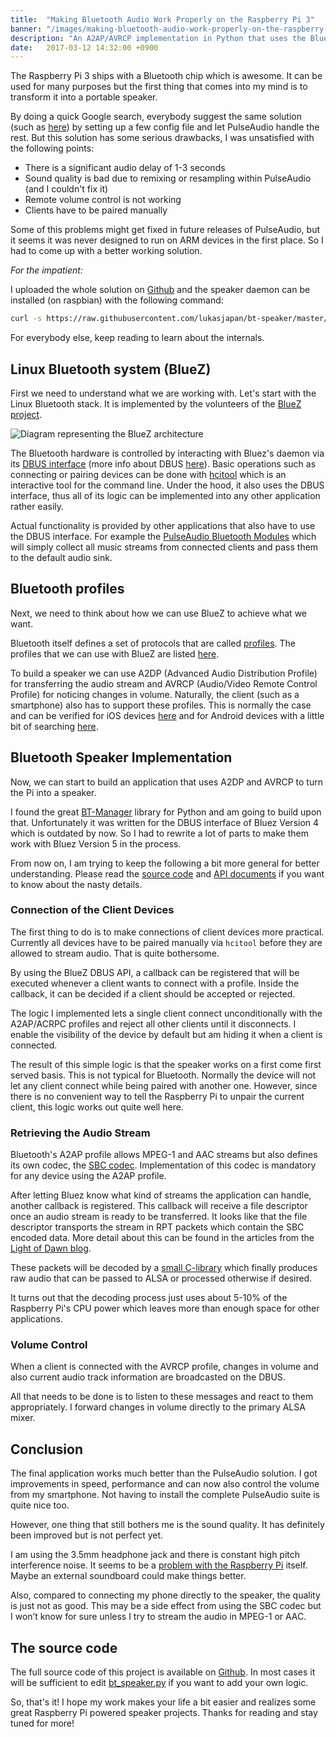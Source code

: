 ```yaml
---
title:  "Making Bluetooth Audio Work Properly on the Raspberry Pi 3"
banner: "/images/making-bluetooth-audio-work-properly-on-the-raspberry-pi-3/banner.png"
description: "An A2AP/AVRCP implementation in Python that uses the BlueZ5 DBUS interface."
date:   2017-03-12 14:32:00 +0900
---
```


The Raspberry Pi 3 ships with a Bluetooth chip which is awesome.
It can be used for many purposes but the first thing that comes into my mind is to transform it into a portable speaker.

By doing a quick Google search, everybody suggest the same solution (such as [here](http://www.instructables.com/id/Turn-your-Raspberry-Pi-into-a-Portable-Bluetooth-A/)) by setting up a few config file and let PulseAudio handle the rest.
But this solution has some serious drawbacks, I was unsatisfied with the following points:

- There is a significant audio delay of 1-3 seconds
- Sound quality is bad due to remixing or resampling within PulseAudio (and I couldn't fix it)
- Remote volume control is not working
- Clients have to be paired manually

Some of this problems might get fixed in future releases of PulseAudio, but it seems it was never designed to run on ARM devices in the first place.
So I had to come up with a better working solution.

*For the impatient:*

I uploaded the whole solution on [Github](https://github.com/lukasjapan/bt-speaker) and the speaker daemon can be installed (on raspbian) with the following command:

```bash
curl -s https://raw.githubusercontent.com/lukasjapan/bt-speaker/master/install.sh | sudo bash
```

For everybody else, keep reading to learn about the internals.

## Linux Bluetooth system (BlueZ)

First we need to understand what we are working with.
Let's start with the Linux Bluetooth stack.
It is implemented by the volunteers of the [BlueZ project](http://www.bluez.org/).

![Diagram representing the BlueZ architecture](/images/making-bluetooth-audio-work-properly-on-the-raspberry-pi-3/diagram1.png)

The Bluetooth hardware is controlled by interacting with Bluez's daemon via its [DBUS interface](https://git.kernel.org/pub/scm/bluetooth/bluez.git/tree/doc) (more info about DBUS [here](https://www.freedesktop.org/wiki/Software/dbus/)).
Basic operations such as connecting or pairing devices can be done with [hcitool](https://linux.die.net/man/1/hcitool) which is an interactive tool for the command line.
Under the hood, it also uses the DBUS interface, thus all of its logic can be implemented into any other application rather easily.

Actual functionality is provided by other applications that also have to use the DBUS interface.
For example the [PulseAudio Bluetooth Modules](https://www.freedesktop.org/wiki/Software/PulseAudio/Documentation/User/Modules/) which will simply collect all music streams from connected clients and pass them to the default audio sink.

## Bluetooth profiles

Next, we need to think about how we can use BlueZ to achieve what we want.

Bluetooth itself defines a set of protocols that are called [profiles](https://en.wikipedia.org/wiki/List_of_Bluetooth_profiles).
The profiles that we can use with BlueZ are listed [here](http://www.bluez.org/profiles/).

To build a speaker we can use A2DP (Advanced Audio Distribution Profile) for transferring the audio stream and AVRCP (Audio/Video Remote Control Profile) for noticing changes in volume.
Naturally, the client (such as a smartphone) also has to support these profiles.
This is normally the case and can be verified for iOS devices [here](https://support.apple.com/en-kw/HT204387) and for Android devices with a little bit of searching [here](https://developer.android.com/reference/android/bluetooth/package-summary.html).

## Bluetooth Speaker Implementation

Now, we can start to build an application that uses A2DP and AVRCP to turn the Pi into a speaker.

I found the great [BT-Manager](https://github.com/liamw9534/bt-manager) library for Python and am going to build upon that.
Unfortunately it was written for the DBUS interface of Bluez Version 4 which is outdated by now.
So I had to rewrite a lot of parts to make them work with Bluez Version 5 in the process.

From now on, I am trying to keep the following a bit more general for better understanding.
Please read the [source code](https://github.com/lukasjapan/bt-speaker)  and [API documents](https://git.kernel.org/pub/scm/bluetooth/bluez.git/tree/doc) if you want to know about the nasty details.

### Connection of the Client Devices

The first thing to do is to make connections of client devices more practical.
Currently all devices have to be paired manually via `hcitool` before they are allowed to stream audio.
That is quite bothersome.

By using the BlueZ DBUS API, a callback can be registered that will be executed whenever a client wants to connect with a profile.
Inside the callback, it can be decided if a client should be accepted or rejected.

The logic I implemented lets a single client connect unconditionally with the A2AP/ACRPC profiles and reject all other clients until it disconnects.
I enable the visibility of the device by default but am hiding it when a client is connected.

The result of this simple logic is that the speaker works on a first come first served basis.
This is not typical for Bluetooth.
Normally the device will not let any client connect while being paired with another one.
However, since there is no convenient way to tell the Raspberry Pi to unpair the current client, this logic works out quite well here.

### Retrieving the Audio Stream

Bluetooth's A2AP profile allows MPEG-1 and AAC streams but also defines its own codec, the [SBC codec](https://en.wikipedia.org/wiki/SBC_(codec)).
Implementation of this codec is mandatory for any device using the A2AP profile.

After letting Bluez know what kind of streams the application can handle, another callback is registered.
This callback will receive a file descriptor once an audio stream is ready to be transferred.
It looks like that the file descriptor transports the stream in RPT packets which contain the SBC encoded data.
More detail about this can be found in the articles from the [Light of Dawn blog](http://www.lightofdawn.org/blog/?viewCat=Bluetooth).

These packets will be decoded by a [small C-library](https://github.com/lukasjapan/bt-speaker/tree/master/codecs) which finally produces raw audio that can be passed to ALSA or processed otherwise if desired.

It turns out that the decoding process just uses about 5-10% of the Raspberry Pi's CPU power which leaves more than enough space for other applications.

### Volume Control

When a client is connected with the AVRCP profile, changes in volume and also current audio track information are broadcasted on the DBUS.

All that needs to be done is to listen to these messages and react to them appropriately.
I forward changes in volume directly to the primary ALSA mixer.

## Conclusion

The final application works much better than the PulseAudio solution.
I got improvements in speed, performance and can now also control the volume from my smartphone.
Not having to install the complete PulseAudio suite is quite nice too.

However, one thing that still bothers me is the sound quality.
It has definitely been improved but is not perfect yet.

I am using the 3.5mm headphone jack and there is constant high pitch interference noise.
It seems to be a [problem with the Raspberry Pi](https://www.raspberrypi.org/forums/viewtopic.php?f=38&t=37038) itself.
Maybe an external soundboard could make things better.

Also, compared to connecting my phone directly to the speaker, the quality is just not as good.
This may be a side effect from using the SBC codec but I won’t know for sure unless I try to stream the audio in MPEG-1 or AAC.

## The source code

The full source code of this project is available on [Github](https://github.com/lukasjapan/bt-speaker).
In most cases it will be sufficient to edit [bt_speaker.py](https://github.com/lukasjapan/bt-speaker/blob/master/bt_speaker.py) if you want to add your own logic.

So, that's it!
I hope my work makes your life a bit easier and realizes some great Raspberry Pi powered speaker projects.
Thanks for reading and stay tuned for more!
